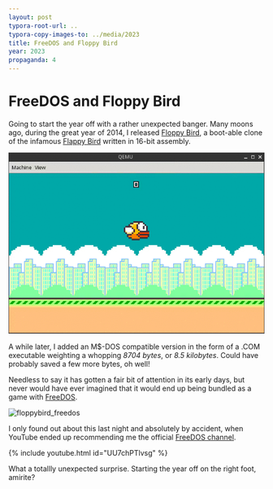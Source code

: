 ```yaml
---
layout: post
typora-root-url: ..
typora-copy-images-to: ../media/2023
title: FreeDOS and Floppy Bird
year: 2023
propaganda: 4
---
```


FreeDOS and Floppy Bird
=========================

Going to start the year off with a rather unexpected banger. Many moons ago, during the great year of 2014, I released [Floppy Bird][floppybird], a boot-able clone of the infamous [Flappy Bird][flappybird] written in 16-bit assembly.

![floppybirdos](/media/games/floppybirdos.gif)

A while later, I added an M$-DOS compatible version in the form of a .COM executable weighting a whopping *8704 bytes*, or *8.5 kilobytes*. Could have probably saved a few more bytes, oh well!

Needless to say it has gotten a fair bit of attention in its early days, but never would have ever imagined that it would end up being bundled as a game with [FreeDOS][freedos].

![floppybird_freedos](/media/2023/floppybird_freedos.gif)

I only found out about this last night and absolutely by accident, when YouTube ended up recommending me the official [FreeDOS channel][freedosyoutubechannel].

{% include youtube.html id="UU7chPTlvsg" %}

What a totallly unexpected surprise. Starting the year off on the right foot, amirite?

[floppybird]: /floppybird/
[flappybird]: https://en.wikipedia.org/wiki/Flappy_Bird
[freedos]: https://freedos.org
[freedosyoutubechannel]: https://www.youtube.com/@freedosproject

